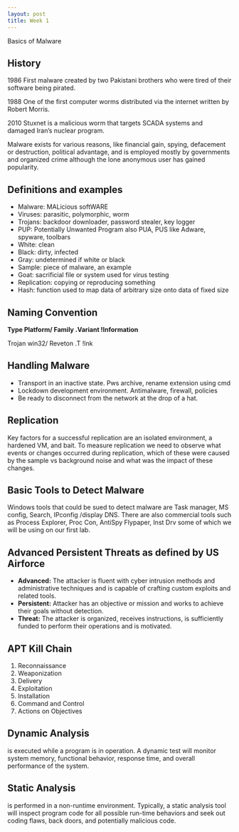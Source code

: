 ```yaml
---
layout: post
title: Week 1 
---
```

Basics of Malware

## History
1986  First malware created by two Pakistani brothers who were tired of their software being pirated. 

1988	One of the first computer worms distributed via the internet written by Robert Morris.

2010 	Stuxnet is a malicious worm that targets SCADA systems and damaged Iran’s nuclear program.


Malware exists for various reasons, like financial gain, spying, defacement or destruction, political advantage, and is employed mostly 
by governments and organized crime although the lone anonymous user has gained popularity. 

## Definitions and examples 
- Malware: MALicious softWARE
- Viruses: parasitic, polymorphic, worm
- Trojans: backdoor downloader, password stealer, key logger 
- PUP: Potentially Unwanted Program also PUA, PUS like Adware, spyware, toolbars
- White: clean 
- Black: dirty, infected
- Gray: undetermined if white or black
- Sample: piece of malware, an example
- Goat: sacrificial file or system used for virus testing
- Replication: copying or reproducing something 
- Hash: function used to map data of arbitrary size onto data of fixed size

## Naming Convention 

**Type 		Platform/	  Family 		.Variant	!Information**

Trojan 		win32/		  Reveton	    .T		       !lnk

## Handling Malware
- Transport in an inactive state. Pws archive, rename extension using cmd
- Lockdown development environment. Antimalware, firewall, policies
- Be ready to disconnect from the network at the drop of a hat.

## Replication 

Key factors for a successful replication are an isolated environment, a hardened VM, and bait.
To measure replication we need to observe what events or changes occurred during replication, which of these were caused by the sample 
vs background noise and what was the impact of these changes.

## Basic Tools to Detect Malware

Windows tools that could be sued to detect malware are Task manager, MS config, Search, IPconfig /display DNS. There are also commercial 
tools such as Process Explorer, Proc Con, AntiSpy Flypaper, Inst Drv some of which we will be using on our first lab.

## Advanced Persistent Threats as defined by US Airforce
- **Advanced:** The attacker is fluent with cyber intrusion methods and administrative techniques and is capable of crafting custom exploits 
  and related tools.
- **Persistent:** Attacker has an objective or mission and works to achieve their goals without detection.
- **Threat:** The attacker is organized, receives instructions, is sufficiently funded to perform their operations and is motivated. 

## APT Kill Chain 
1.	Reconnaissance
2.	Weaponization
3.	Delivery
4.	Exploitation
5.	Installation
6.	Command and Control
7.	Actions on Objectives

## Dynamic Analysis

is executed while a program is in operation. A dynamic test will monitor system memory, functional behavior, response time, and overall 
performance of the system.

## Static Analysis

is performed in a non-runtime environment. Typically, a static analysis tool will inspect program code for all possible run-time 
behaviors and seek out coding flaws, back doors, and potentially malicious code.
